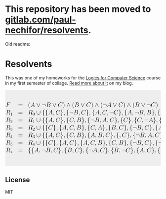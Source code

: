 # This repository has been moved to [gitlab.com/paul-nechifor/resolvents](http://gitlab.com/paul-nechifor/resolvents).

Old readme:

# Resolvents

This was one of my homeworks for the [Logics for Computer Science][course]
course in my first semester of collage. [Read more about it][blog] on my blog.

![Resolvents screenshot](screenshot.png)

## License

MIT

[course]: http://profs.info.uaic.ro/~masalagiu/l.php
[blog]: http://nechifor.net/blog/resolvents
